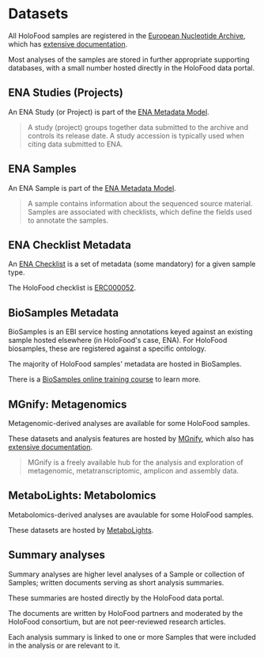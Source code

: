 # Datasets

All HoloFood samples are registered in the [European Nucleotide Archive](https://ebi.ac.uk/ena), 
which has [extensive documentation](https://ena-docs.readthedocs.io/).

Most analyses of the samples are stored in further appropriate supporting databases, 
with a small number hosted directly in the HoloFood data portal.

## ENA Studies (Projects)
An ENA Study (or Project) is part of the [ENA Metadata Model](https://ena-docs.readthedocs.io/en/latest/submit/general-guide/metadata.html#metadata-model).
> A study (project) groups together data submitted to the archive and controls its release date. A study accession is typically used when citing data submitted to ENA.

## ENA Samples
An ENA Sample is part of the [ENA Metadata Model](https://ena-docs.readthedocs.io/en/latest/submit/general-guide/metadata.html#metadata-model).
> A sample contains information about the sequenced source material. Samples are associated with checklists, which define the fields used to annotate the samples.

## ENA Checklist Metadata
An [ENA Checklist](https://ena-docs.readthedocs.io/en/latest/retrieval/ena-project.html?highlight=checklist#sample-checklists) 
is a set of metadata (some mandatory) for a given sample type.

The HoloFood checklist is [ERC000052](https://www.ebi.ac.uk/ena/browser/view/ERC000052).

## BioSamples Metadata
BioSamples is an EBI service hosting annotations keyed against an existing sample hosted elsewhere (in HoloFood's case, ENA).
For HoloFood biosamples, these are registered against a specific ontology.

The majority of HoloFood samples' metadata are hosted in BioSamples.

There is a [BioSamples online training course](https://www.ebi.ac.uk/training/online/courses/biosamples-quick-tour/what-is-biosamples)
to learn more.

## MGnify: Metagenomics
Metagenomic-derived analyses are available for some HoloFood samples.

These datasets and analysis features are hosted by [MGnify](https://ebi.ac.uk/metagenomics), which also has [extensive documentation](https://docs.mgnify.org/).

> MGnify is a freely available hub for the analysis and exploration of metagenomic, metatranscriptomic, amplicon and assembly data.

## MetaboLights: Metabolomics
Metabolomics-derived analyses are avaulable for some HoloFood samples.

These datasets are hosted by [MetaboLights](https://www.ebi.ac.uk/metabolights/).

## Summary analyses
Summary analyses are higher level analyses of a Sample or collection of Samples; 
written documents serving as short analysis summaries.

These summaries are hosted directly by the HoloFood data portal.

The documents are written by HoloFood partners and moderated by the HoloFood consortium, 
but are not peer-reviewed research articles.

Each analysis summary is linked to one or more Samples that were included in the analysis or are relevant to it.